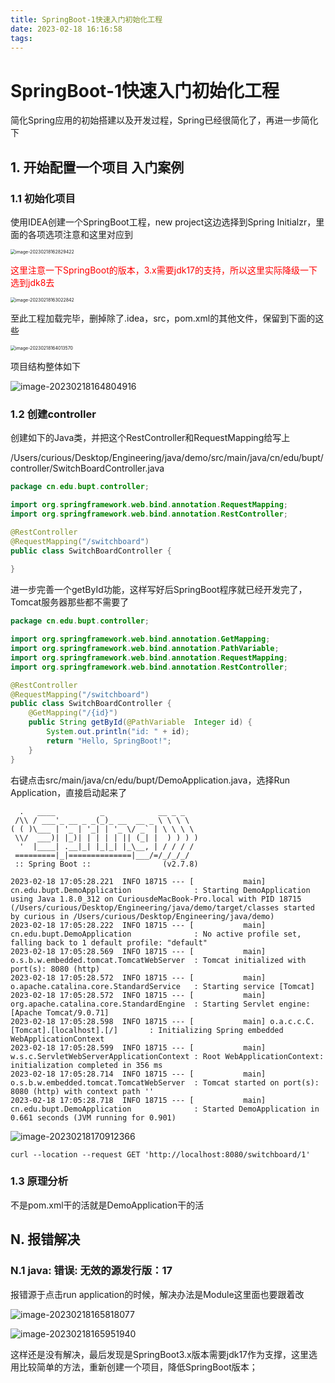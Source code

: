 ```yaml
---
title: SpringBoot-1快速入门初始化工程
date: 2023-02-18 16:16:58
tags:
---
```


# SpringBoot-1快速入门初始化工程

简化Spring应用的初始搭建以及开发过程，Spring已经很简化了，再进一步简化下

## 1. 开始配置一个项目 入门案例

### 1.1 初始化项目

使用IDEA创建一个SpringBoot工程，new project这边选择到Spring Initialzr，里面的各项选项注意和这里对应到

<img src="http://yixuan004.oss-cn-hangzhou.aliyuncs.com/img/image-20230218162829422.png" alt="image-20230218162829422" style="zoom:50%;" />

<font color='red'>这里注意一下SpringBoot的版本，3.x需要jdk17的支持，所以这里实际降级一下选到jdk8去</font> 

<img src="http://yixuan004.oss-cn-hangzhou.aliyuncs.com/img/image-20230218163022842.png" alt="image-20230218163022842" style="zoom:50%;" />

至此工程加载完毕，删掉除了.idea，src，pom.xml的其他文件，保留到下面的这些

<img src="http://yixuan004.oss-cn-hangzhou.aliyuncs.com/img/image-20230218164013570.png" alt="image-20230218164013570" style="zoom:50%;" />

项目结构整体如下

![image-20230218164804916](http://yixuan004.oss-cn-hangzhou.aliyuncs.com/img/image-20230218164804916.png)



### 1.2 创建controller

创建如下的Java类，并把这个RestController和RequestMapping给写上

/Users/curious/Desktop/Engineering/java/demo/src/main/java/cn/edu/bupt/controller/SwitchBoardController.java

```java
package cn.edu.bupt.controller;

import org.springframework.web.bind.annotation.RequestMapping;
import org.springframework.web.bind.annotation.RestController;

@RestController
@RequestMapping("/switchboard")
public class SwitchBoardController {
    
}
```

进一步完善一个getById功能，这样写好后SpringBoot程序就已经开发完了，Tomcat服务器那些都不需要了

```java
package cn.edu.bupt.controller;

import org.springframework.web.bind.annotation.GetMapping;
import org.springframework.web.bind.annotation.PathVariable;
import org.springframework.web.bind.annotation.RequestMapping;
import org.springframework.web.bind.annotation.RestController;

@RestController
@RequestMapping("/switchboard")
public class SwitchBoardController {
    @GetMapping("/{id}")
    public String getById(@PathVariable  Integer id) {
        System.out.println("id: " + id);
        return "Hello, SpringBoot!";
    }
}
```

右键点击src/main/java/cn/edu/bupt/DemoApplication.java，选择Run Application，直接启动起来了

```shell
  .   ____          _            __ _ _
 /\\ / ___'_ __ _ _(_)_ __  __ _ \ \ \ \
( ( )\___ | '_ | '_| | '_ \/ _` | \ \ \ \
 \\/  ___)| |_)| | | | | || (_| |  ) ) ) )
  '  |____| .__|_| |_|_| |_\__, | / / / /
 =========|_|==============|___/=/_/_/_/
 :: Spring Boot ::                (v2.7.8)
```

```shell
2023-02-18 17:05:28.221  INFO 18715 --- [           main] cn.edu.bupt.DemoApplication              : Starting DemoApplication using Java 1.8.0_312 on CuriousdeMacBook-Pro.local with PID 18715 (/Users/curious/Desktop/Engineering/java/demo/target/classes started by curious in /Users/curious/Desktop/Engineering/java/demo)
2023-02-18 17:05:28.222  INFO 18715 --- [           main] cn.edu.bupt.DemoApplication              : No active profile set, falling back to 1 default profile: "default"
2023-02-18 17:05:28.569  INFO 18715 --- [           main] o.s.b.w.embedded.tomcat.TomcatWebServer  : Tomcat initialized with port(s): 8080 (http)
2023-02-18 17:05:28.572  INFO 18715 --- [           main] o.apache.catalina.core.StandardService   : Starting service [Tomcat]
2023-02-18 17:05:28.572  INFO 18715 --- [           main] org.apache.catalina.core.StandardEngine  : Starting Servlet engine: [Apache Tomcat/9.0.71]
2023-02-18 17:05:28.598  INFO 18715 --- [           main] o.a.c.c.C.[Tomcat].[localhost].[/]       : Initializing Spring embedded WebApplicationContext
2023-02-18 17:05:28.599  INFO 18715 --- [           main] w.s.c.ServletWebServerApplicationContext : Root WebApplicationContext: initialization completed in 356 ms
2023-02-18 17:05:28.714  INFO 18715 --- [           main] o.s.b.w.embedded.tomcat.TomcatWebServer  : Tomcat started on port(s): 8080 (http) with context path ''
2023-02-18 17:05:28.718  INFO 18715 --- [           main] cn.edu.bupt.DemoApplication              : Started DemoApplication in 0.661 seconds (JVM running for 0.901)
```

![image-20230218170912366](http://yixuan004.oss-cn-hangzhou.aliyuncs.com/img/image-20230218170912366.png)

```shell
curl --location --request GET 'http://localhost:8080/switchboard/1'
```

### 1.3 原理分析

不是pom.xml干的活就是DemoApplication干的活

## N. 报错解决

### N.1 java: 错误: 无效的源发行版：17

报错源于点击run application的时候，解决办法是Module这里面也要跟着改

![image-20230218165818077](http://yixuan004.oss-cn-hangzhou.aliyuncs.com/img/image-20230218165818077.png)

![image-20230218165951940](http://yixuan004.oss-cn-hangzhou.aliyuncs.com/img/image-20230218165951940.png)

这样还是没有解决，最后发现是SpringBoot3.x版本需要jdk17作为支撑，这里选用比较简单的方法，重新创建一个项目，降低SpringBoot版本；





















